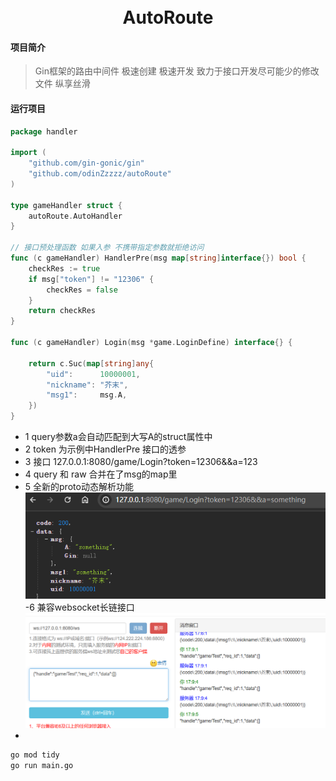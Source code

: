 <div align="center">
<br/>
<br/>
  <h1 align="center">
    AutoRoute
  </h1>
</div>

#### 项目简介
>  Gin框架的路由中间件
>  极速创建 极速开发
>  致力于接口开发尽可能少的修改文件
>  纵享丝滑




#### 运行项目

``` gameHandler.go
package handler

import (
	"github.com/gin-gonic/gin"
	"github.com/odinZzzzz/autoRoute"
)

type gameHandler struct {
	autoRoute.AutoHandler
}

// 接口预处理函数 如果入参 不携带指定参数就拒绝访问
func (c gameHandler) HandlerPre(msg map[string]interface{}) bool {
	checkRes := true
	if msg["token"] != "12306" {
		checkRes = false
	}
	return checkRes
}

func (c gameHandler) Login(msg *game.LoginDefine) interface{} {

	return c.Suc(map[string]any{
		"uid":      10000001,
		"nickname": "芥末",
		"msg1":     msg.A,
	})
}

```
- 1 query参数a会自动匹配到大写A的struct属性中 
- 2 token 为示例中HandlerPre 接口的透参
- 3 接口 127.0.0.1:8080/game/Login?token=12306&&a=123
- 4 query 和 raw 合并在了msg的map里
- 5 全新的proto动态解析功能
![img.png](img.png)
-6 兼容websocket长链接口
![img.png](img_1.png)
- 
```bash
go mod tidy
go run main.go
```
